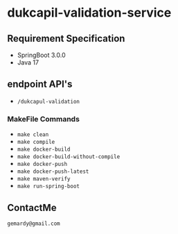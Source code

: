 # dukcapil-validation-service


## Requirement Specification

- SpringBoot 3.0.0
- Java 17

## endpoint API's

- `/dukcapul-validation`

### MakeFile Commands
- `make clean`
- `make compile`
- `make docker-build`
- `make docker-build-without-compile`
- `make docker-push`
- `make docker-push-latest`
- `make maven-verify`
- `make run-spring-boot`

## ContactMe

`gemardy@gmail.com`
